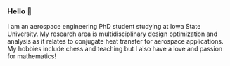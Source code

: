 ### Hello 👋

I am an aerospace engineering PhD student studying at Iowa State University. My research area is multidisciplinary design optimization and analysis as it relates to conjugate heat transfer for aerospace applications. My hobbies include chess and teaching but I also have a love and passion for mathematics!
